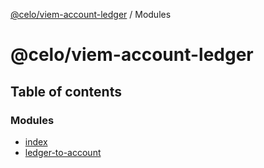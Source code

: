 [@celo/viem-account-ledger](README.md) / Modules

# @celo/viem-account-ledger

## Table of contents

### Modules

- [index](modules/index.md)
- [ledger-to-account](modules/ledger_to_account.md)

